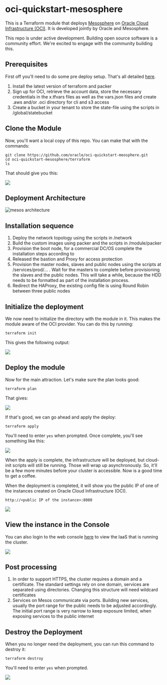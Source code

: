 # oci-quickstart-mesosphere

This is a Terraform module that deploys [Mesosphere](https://www.mesosphere.com/) on [Oracle Cloud Infrastructure (OCI)](https://cloud.oracle.com/en_US/cloud-infrastructure). It is developed jointly by Oracle and Mesosphere.

This repo is under active development. Building open source software is a community effort. We're excited to engage with the community building this.

## Prerequisites
First off you'll need to do some pre deploy setup. That's all detailed [here](https://github.com/oracle/oci-quickstart-prerequisites).
1.	Install the latest version of terraform and packer
2.	Sign up for OCI, retrieve the account data, store the necessary credentials in the x.tfvars files as well as the vars.json files and create .aws and/or .oci directory for cli and s3 access
3.	Create a bucket in your tenant to store the state-file using the scripts in /global/statebucket


## Clone the Module
Now, you'll want a local copy of this repo. You can make that with the commands:

    git clone https://github.com/oracle/oci-quickstart-meosphere.git
    cd oci-quickstart-mesosphere/terraform
    ls

That should give you this:

![](./images/git-clone.png)

## Deployment Architecture
![mesos architecture](https://i.imgur.com/rhui8LG.png)

## Installation sequence

1.	Deploy the network topology using the scripts in /network
2.	Build the custom images using packer and the scripts in /module/packer
3.	Provision the boot node, for a commercial DC/OS complete the installation steps according to </link>
4.	Released the bastion and Proxy for access protection
5.	Provision the master nodes, slaves and public nodes using the scripts at /services/prod/… . Wait for the masters to complete before provisioning the slaves and the public nodes. This will take a while, because the HDD needs to be formatted as part of the installation process.
6.	Redirect the HAProxy, the existing config file is using Round Robin between three public nodes

## Initialize the deployment
We now need to initialize the directory with the module in it.  This makes the module aware of the OCI provider.  You can do this by running:

    terraform init

This gives the following output:

![](./images/terraform-init.png)

## Deploy the module
Now for the main attraction.  Let's make sure the plan looks good:

    terraform plan

That gives:

![](./images/terraform-plan.png)

If that's good, we can go ahead and apply the deploy:

    terraform apply

You'll need to enter `yes` when prompted.  Once complete, you'll see something like this:

![](./images/terraform-apply.png)

When the apply is complete, the infrastructure will be deployed, but cloud-init scripts will still be running.  Those will wrap up asynchronously.  So, it'll be a few more minutes before your cluster is accessible.  Now is a good time to get a coffee.

When the deployment is completed, it will show you the public IP of one of the instances created on Oracle Cloud Infrastructure (OCI).

`http://<public IP of the instance>:8080`

![](./images/app.png)

## View the instance in the Console
You can also login to the web console [here](https://console.us-phoenix-1.oraclecloud.com/a/compute/instances) to view the IaaS that is running the cluster.

![](./images/console.png)

## Post processing
1.	In order to support HTTPS, the cluster requires a domain and a certificate. The standard settings rely on one domain, services are separated using directories. Changing this structure will need wildcard certificates
2.	Services on Mesos communicate via ports. Building new services, usually the port range for the public needs to be adjusted accordingly. The initial port range is very narrow to keep exposure limited, when exposing services to the public internet

## Destroy the Deployment
When you no longer need the deployment, you can run this command to destroy it:

    terraform destroy

You'll need to enter `yes` when prompted.

![](./images/terraform-destroy.png)
